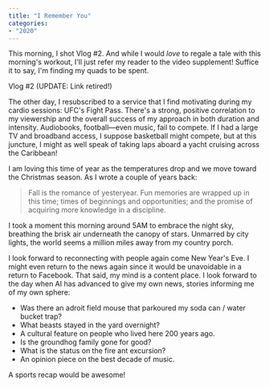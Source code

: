 ```yaml
---
title: "I Remember You"
categories:
- "2020"
---
```


This morning, I shot Vlog #2.  And while I would *love* to regale a tale with this morning's workout, I'll just refer my reader to the video supplement!  Suffice it to say, I'm finding my quads to be spent.

Vlog #2 (UPDATE: Link retired!)

The other day, I resubscribed to a service that I find motivating during my cardio sessions:  UFC's Fight Pass.  There's a strong, positive correlation to my viewership and the overall success of my approach in both duration and intensity.  Audiobooks, football—even music, fail to compete.  If I had a large TV and broadband access, I suppose basketball might compete, but at this juncture, I might as well speak of taking laps aboard a yacht cruising across the Caribbean!

I am loving this time of year as the temperatures drop and we move toward the Christmas season.  As I wrote a couple of years back:

> Fall is the romance of yesteryear. Fun memories are wrapped up in this time; times of beginnings and opportunities; and the promise of acquiring more knowledge in a discipline.

I took a moment this morning around 5AM to embrace the night sky, breathing the brisk air underneath the canopy of stars.  Unmarred by city lights, the world seems a million miles away from my country porch.

I look forward to reconnecting with people again come New Year's Eve.  I might even return to the news again since it would be unavoidable in a return to Facebook.  That said, my mind is a content place.  I look forward to the day when AI has advanced to give my own news, stories informing me of my own sphere:

* Was there an adroit field mouse that parkoured my soda can / water bucket trap?
* What beasts stayed in the yard overnight?
* A cultural feature on people who lived here 200 years ago.
* Is the groundhog family gone for good?
* What is the status on the fire ant excursion?
* An opinion piece on the best decade of music.

A sports recap would be awesome!
